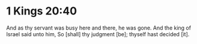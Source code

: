 # 1 Kings 20:40

And as thy servant was busy here and there, he was gone. And the king of Israel said unto him, So [shall] thy judgment [be]; thyself hast decided [it].